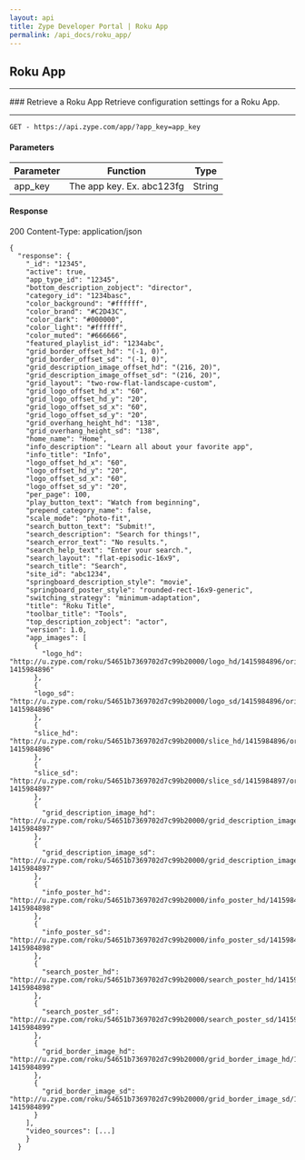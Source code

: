 ```yaml
---
layout: api
title: Zype Developer Portal | Roku App
permalink: /api_docs/roku_app/
---
```


## Roku App
<hr>
### Retrieve a Roku App
Retrieve configuration settings for a Roku App.
<hr>
<pre><code>GET - https://api.zype.com/app/?app_key=app_key
</code></pre>

#### Parameters

Parameter | Function | Type
--------- | -------- | ----
app_key      | The app key. Ex. abc123fg | String

#### Response
200
Content-Type: application/json


<pre><code>{
  "response": {
    "_id": "12345",
    "active": true,
    "app_type_id": "12345",
    "bottom_description_zobject": "director",
    "category_id": "1234basc",
    "color_background": "#ffffff",
    "color_brand": "#C2D43C",
    "color_dark": "#000000",
    "color_light": "#ffffff",
    "color_muted": "#666666",
    "featured_playlist_id": "1234abc",
    "grid_border_offset_hd": "(-1, 0)",
    "grid_border_offset_sd": "(-1, 0)",
    "grid_description_image_offset_hd": "(216, 20)",
    "grid_description_image_offset_sd": "(216, 20)",
    "grid_layout": "two-row-flat-landscape-custom",
    "grid_logo_offset_hd_x": "60",
    "grid_logo_offset_hd_y": "20",
    "grid_logo_offset_sd_x": "60",
    "grid_logo_offset_sd_y": "20",
    "grid_overhang_height_hd": "138",
    "grid_overhang_height_sd": "138",
    "home_name": "Home",
    "info_description": "Learn all about your favorite app",
    "info_title": "Info",
    "logo_offset_hd_x": "60",
    "logo_offset_hd_y": "20",
    "logo_offset_sd_x": "60",
    "logo_offset_sd_y": "20",
    "per_page": 100,
    "play_button_text": "Watch from beginning",
    "prepend_category_name": false,
    "scale_mode": "photo-fit",
    "search_button_text": "Submit!",
    "search_description": "Search for things!",
    "search_error_text": "No results.",
    "search_help_text": "Enter your search.",
    "search_layout": "flat-episodic-16x9",
    "search_title": "Search",
    "site_id": "abc1234",
    "springboard_description_style": "movie",
    "springboard_poster_style": "rounded-rect-16x9-generic",
    "switching_strategy": "minimum-adaptation",
    "title": "Roku Title",
    "toolbar_title": "Tools",
    "top_description_zobject": "actor",
    "version": 1.0,
    "app_images": [
      {
        "logo_hd": "http://u.zype.com/roku/54651b7369702d7c99b20000/logo_hd/1415984896/original.png?1415984896"
      },
      {
      "logo_sd": "http://u.zype.com/roku/54651b7369702d7c99b20000/logo_sd/1415984896/original.png?1415984896"
      },
      {
      "slice_hd": "http://u.zype.com/roku/54651b7369702d7c99b20000/slice_hd/1415984896/original.png?1415984896"
      },
      {
      "slice_sd": "http://u.zype.com/roku/54651b7369702d7c99b20000/slice_sd/1415984897/original.png?1415984897"
      },
      {
        "grid_description_image_hd": "http://u.zype.com/roku/54651b7369702d7c99b20000/grid_description_image_hd/1415984897/original.png?1415984897"
      },
      {
        "grid_description_image_sd": "http://u.zype.com/roku/54651b7369702d7c99b20000/grid_description_image_sd/1415984897/original.png?1415984897"
      },
      {
        "info_poster_hd": "http://u.zype.com/roku/54651b7369702d7c99b20000/info_poster_hd/1415984898/original.png?1415984898"
      },
      {
        "info_poster_sd": "http://u.zype.com/roku/54651b7369702d7c99b20000/info_poster_sd/1415984898/original.png?1415984898"
      },
      {
        "search_poster_hd": "http://u.zype.com/roku/54651b7369702d7c99b20000/search_poster_hd/1415984898/original.png?1415984898"
      },
      {
        "search_poster_sd": "http://u.zype.com/roku/54651b7369702d7c99b20000/search_poster_sd/1415984899/original.png?1415984899"
      },
      {
        "grid_border_image_hd": "http://u.zype.com/roku/54651b7369702d7c99b20000/grid_border_image_hd/1415984899/original.png?1415984899"
      },
      {
        "grid_border_image_sd": "http://u.zype.com/roku/54651b7369702d7c99b20000/grid_border_image_sd/1415984899/original.png?1415984899"
      }
    ],
    "video_sources": [...]
    }
  }
</code></pre>

